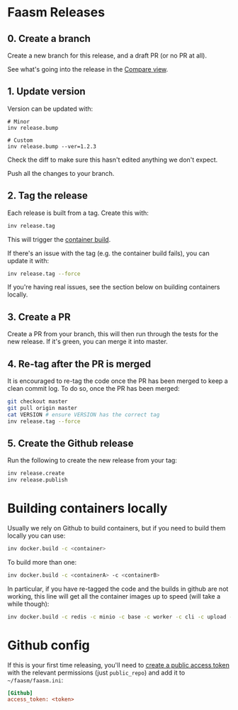 # Faasm Releases

## 0. Create a branch

Create a new branch for this release, and a draft PR (or no PR at all).

See what's going into the release in the [Compare
view](https://github.com/faasm/faasm/compare).

## 1. Update version

Version can be updated with:

```
# Minor
inv release.bump

# Custom
inv release.bump --ver=1.2.3
```

Check the diff to make sure this hasn't edited anything we don't expect.

Push all the changes to your branch.

## 2. Tag the release

Each release is built from a tag. Create this with:

```bash
inv release.tag
```

This will trigger the [container
build](https://github.com/faasm/faasm/actions?query=workflow%3ARelease).

If there's an issue with the tag (e.g. the container build fails), you can
update it with:

```bash
inv release.tag --force
```

If you're having real issues, see the section below on building containers
locally.

## 3. Create a PR

Create a PR from your branch, this will then run through the tests for the new
release. If it's green, you can merge it into master.

## 4. Re-tag after the PR is merged

It is encouraged to re-tag the code once the PR has been merged to keep a clean
commit log. To do so, once the PR has been merged:

```bash
git checkout master
git pull origin master
cat VERSION # ensure VERSION has the correct tag
inv release.tag --force
```

## 5. Create the Github release

Run the following to create the new release from your tag:

```bash
inv release.create
inv release.publish
```

# Building containers locally

Usually we rely on Github to build containers, but if you need to build them
locally you can use:

```bash
inv docker.build -c <container>
```

To build more than one:

```bash
inv docker.build -c <containerA> -c <containerB>
```

In particular, if you have re-tagged the code and the builds in github are not
working, this line will get all the container images up to speed (will take a
while though):

```bash
inv docker.build -c redis -c minio -c base -c worker -c cli -c upload --push --nocache
```

# Github config

If this is your first time releasing, you'll need to
[create a public access token](https://github.com/settings/tokens)
with the relevant permissions (just `public_repo`) and add it to
`~/faasm/faasm.ini`:

```ini
[Github]
access_token: <token>
```
